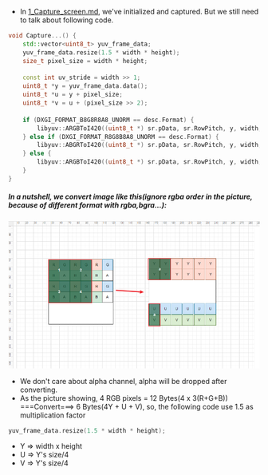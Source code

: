 - In [1_Capture_screen.md](1_Capture_screen.md), we've initialized and captured. But we still need to talk about following code.

```c++
void Capture...() { 
    std::vector<uint8_t> yuv_frame_data;
    yuv_frame_data.resize(1.5 * width * height);
    size_t pixel_size = width * height;

    const int uv_stride = width >> 1;
    uint8_t *y = yuv_frame_data.data();
    uint8_t *u = y + pixel_size;
    uint8_t *v = u + (pixel_size >> 2);

    if (DXGI_FORMAT_B8G8R8A8_UNORM == desc.Format) {
        libyuv::ARGBToI420((uint8_t *) sr.pData, sr.RowPitch, y, width, u, uv_stride, v, uv_stride, width, height);
    } else if (DXGI_FORMAT_R8G8B8A8_UNORM == desc.Format) {
        libyuv::ABGRToI420((uint8_t *) sr.pData, sr.RowPitch, y, width, u, uv_stride, v, uv_stride, width, height);
    } else {
        libyuv::ARGBToI420((uint8_t *) sr.pData, sr.RowPitch, y, width, u, uv_stride, v, uv_stride, width, height);
    }
}
```
##### In a nutshell, we convert image like this(ignore rgba order in the picture, because of different format with rgba,bgra...):
![](images/image_format.png)

- We don't care about alpha channel, alpha will be dropped after converting.
- As the picture showing, 4 RGB pixels = 12 Bytes(4 x 3(R+G+B))   ===Convert===>   6 Bytes(4Y + U + V), so, the following code use 1.5 as multiplication factor
```c++
yuv_frame_data.resize(1.5 * width * height);
```

- Y => width x height
- U => Y's size/4
- V => Y's size/4

